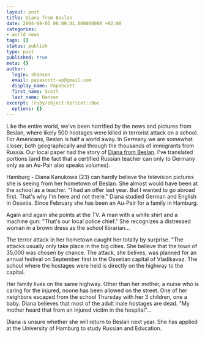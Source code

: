 ```yaml
---
layout: post
title: Diana from Beslan
date: 2004-09-05 08:09:01.000000000 +02:00
categories:
- world news
tags: []
status: publish
type: post
published: true
meta: {}
author:
  login: shanson
  email: papascott-wp@gmail.com
  display_name: PapaScott
  first_name: Scott
  last_name: Hanson
excerpt: !ruby/object:Hpricot::Doc
  options: {}
---
```

<p>Like the entire world, we've been horrified by the news and pictures from Beslan, where likely 500 hostages were killed in terrorist attack on a school. For Americans, Beslan is half a world away. In Germany we are somewhat closer, both geographically and through the thousands of immigrants from Russia. Our local paper had the story of <a href="http://www.abendblatt.de/daten/2004/09/04/337176.html" title="Diana - in Hamburg verfolgt sie das Drama um ihre Heimat">Diana from Beslan</a>. I've translated portions (and the fact that a certified Russian teacher can only to Germany only as an Au-Pair also speaks volumes).</p>
<p>Hamburg  - Diana Kanukowa (23) can hardly believe the television pictures she is seeing from her hometown of Beslan. She almost would have been at the school as a teacher. "I had an offer last year. But I wanted to go abroad first. That's why I'm here and not there." Diana studied German and English in Ossetia. Since February she has been an Au-Pair for a family in Hamburg.</p>
<p>Again and again she points at the TV. A man with a white shirt and a machine gun: "That's our local police chief." She recognizes a distressed woman in a brown dress as the school librarian...</p>
<p>The terror attack in her hometown caught her totally by surprise. "The attacks usually only take place in the big cities. She believe that the town of 35,000 was chosen by chance. The attack, she belives, was planned for an annual festival on September first in the Ossetian capital of Vladikavaz. The school where the hostages were held is directly on the highway to the capital.</p>
<p>Her family lives on the same highway. Other than her mother, a nurse who is caring for the injured, noone has been allowed on the street. One of her neighbors escaped from the school Thursday with her 3 children, one a baby. Diana believes that most of the adult male hostages are dead. "My mother heard that from an injured victim in the hospital"...</p>
<p>Diana is unsure whether she will return to Beslan next year. She has applied at the University of Hamburg to study Russian and Education.</p>
